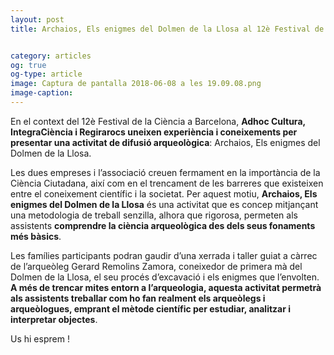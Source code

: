 ```yaml
---
layout: post
title: Archaios, Els enigmes del Dolmen de la Llosa al 12è Festival de la Ciència


category: articles 
og: true
og-type: article
image: Captura de pantalla 2018-06-08 a les 19.09.08.png
image-caption: 
---
```

En el context del 12è Festival de la Ciència a Barcelona, **Adhoc Cultura, IntegraCiència i Regirarocs  uneixen experiència i coneixements per presentar una activitat de difusió arqueològica**: Archaios, Els enigmes del Dolmen de la Llosa.

Les dues empreses i l’associació creuen fermament en la importància de la Ciència Ciutadana, així com en el trencament de les barreres que existeixen entre el coneixement científic i la societat. Per aquest motiu, **Archaios, Els enigmes del Dolmen de la Llosa** és una activitat que es concep mitjançant una metodologia de treball senzilla, alhora que rigorosa, permeten als assistents **comprendre la ciència arqueològica des dels seus fonaments més bàsics**.

Les famílies participants podran gaudir d’una xerrada i taller guiat a càrrec de l’arqueòleg  Gerard Remolins Zamora, coneixedor de primera mà del Dolmen de la Llosa, el seu procés d’excavació i els enigmes que l’envolten.
**A més de trencar mites entorn a l’arqueologia, aquesta activitat permetrà als assistents treballar com ho fan realment els arqueòlegs i arqueòlogues, emprant el mètode científic per estudiar, analitzar i interpretar objectes**.  

Us hi esprem ! 
